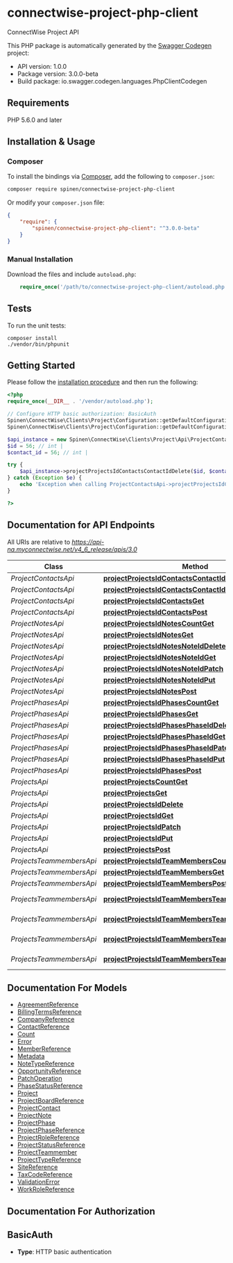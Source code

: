 # connectwise-project-php-client
ConnectWise Project API

This PHP package is automatically generated by the [Swagger Codegen](https://github.com/swagger-api/swagger-codegen) project:

- API version: 1.0.0
- Package version: 3.0.0-beta
- Build package: io.swagger.codegen.languages.PhpClientCodegen

## Requirements

PHP 5.6.0 and later

## Installation & Usage
### Composer

To install the bindings via [Composer](http://getcomposer.org/), add the following to `composer.json`:

```bash
composer require spinen/connectwise-project-php-client
```

Or modify your `composer.json` file:

```json
{
    "require": {
        "spinen/connectwise-project-php-client": "^3.0.0-beta"
    }
}
```

### Manual Installation

Download the files and include `autoload.php`:

```php
    require_once('/path/to/connectwise-project-php-client/autoload.php');
```

## Tests

To run the unit tests:

```
composer install
./vendor/bin/phpunit
```

## Getting Started

Please follow the [installation procedure](#installation--usage) and then run the following:

```php
<?php
require_once(__DIR__ . '/vendor/autoload.php');

// Configure HTTP basic authorization: BasicAuth
Spinen\ConnectWise\Clients\Project\Configuration::getDefaultConfiguration()->setUsername('YOUR_USERNAME');
Spinen\ConnectWise\Clients\Project\Configuration::getDefaultConfiguration()->setPassword('YOUR_PASSWORD');

$api_instance = new Spinen\ConnectWise\Clients\Project\Api\ProjectContactsApi();
$id = 56; // int | 
$contact_id = 56; // int | 

try {
    $api_instance->projectProjectsIdContactsContactIdDelete($id, $contact_id);
} catch (Exception $e) {
    echo 'Exception when calling ProjectContactsApi->projectProjectsIdContactsContactIdDelete: ', $e->getMessage(), PHP_EOL;
}

?>
```

## Documentation for API Endpoints

All URIs are relative to *https://api-na.myconnectwise.net/v4_6_release/apis/3.0*

Class | Method | HTTP request | Description
------------ | ------------- | ------------- | -------------
*ProjectContactsApi* | [**projectProjectsIdContactsContactIdDelete**](docs/Api/ProjectContactsApi.md#projectprojectsidcontactscontactiddelete) | **DELETE** /project/projects/{id}/contacts/{contactId} | 
*ProjectContactsApi* | [**projectProjectsIdContactsContactIdGet**](docs/Api/ProjectContactsApi.md#projectprojectsidcontactscontactidget) | **GET** /project/projects/{id}/contacts/{contactId} | 
*ProjectContactsApi* | [**projectProjectsIdContactsGet**](docs/Api/ProjectContactsApi.md#projectprojectsidcontactsget) | **GET** /project/projects/{id}/contacts | 
*ProjectContactsApi* | [**projectProjectsIdContactsPost**](docs/Api/ProjectContactsApi.md#projectprojectsidcontactspost) | **POST** /project/projects/{id}/contacts | 
*ProjectNotesApi* | [**projectProjectsIdNotesCountGet**](docs/Api/ProjectNotesApi.md#projectprojectsidnotescountget) | **GET** /project/projects/{id}/notes/count | 
*ProjectNotesApi* | [**projectProjectsIdNotesGet**](docs/Api/ProjectNotesApi.md#projectprojectsidnotesget) | **GET** /project/projects/{id}/notes | 
*ProjectNotesApi* | [**projectProjectsIdNotesNoteIdDelete**](docs/Api/ProjectNotesApi.md#projectprojectsidnotesnoteiddelete) | **DELETE** /project/projects/{id}/notes/{noteId} | 
*ProjectNotesApi* | [**projectProjectsIdNotesNoteIdGet**](docs/Api/ProjectNotesApi.md#projectprojectsidnotesnoteidget) | **GET** /project/projects/{id}/notes/{noteId} | 
*ProjectNotesApi* | [**projectProjectsIdNotesNoteIdPatch**](docs/Api/ProjectNotesApi.md#projectprojectsidnotesnoteidpatch) | **PATCH** /project/projects/{id}/notes/{noteId} | 
*ProjectNotesApi* | [**projectProjectsIdNotesNoteIdPut**](docs/Api/ProjectNotesApi.md#projectprojectsidnotesnoteidput) | **PUT** /project/projects/{id}/notes/{noteId} | 
*ProjectNotesApi* | [**projectProjectsIdNotesPost**](docs/Api/ProjectNotesApi.md#projectprojectsidnotespost) | **POST** /project/projects/{id}/notes | 
*ProjectPhasesApi* | [**projectProjectsIdPhasesCountGet**](docs/Api/ProjectPhasesApi.md#projectprojectsidphasescountget) | **GET** /project/projects/{id}/phases/count | 
*ProjectPhasesApi* | [**projectProjectsIdPhasesGet**](docs/Api/ProjectPhasesApi.md#projectprojectsidphasesget) | **GET** /project/projects/{id}/phases | 
*ProjectPhasesApi* | [**projectProjectsIdPhasesPhaseIdDelete**](docs/Api/ProjectPhasesApi.md#projectprojectsidphasesphaseiddelete) | **DELETE** /project/projects/{id}/phases/{phaseId} | 
*ProjectPhasesApi* | [**projectProjectsIdPhasesPhaseIdGet**](docs/Api/ProjectPhasesApi.md#projectprojectsidphasesphaseidget) | **GET** /project/projects/{id}/phases/{phaseId} | 
*ProjectPhasesApi* | [**projectProjectsIdPhasesPhaseIdPatch**](docs/Api/ProjectPhasesApi.md#projectprojectsidphasesphaseidpatch) | **PATCH** /project/projects/{id}/phases/{phaseId} | 
*ProjectPhasesApi* | [**projectProjectsIdPhasesPhaseIdPut**](docs/Api/ProjectPhasesApi.md#projectprojectsidphasesphaseidput) | **PUT** /project/projects/{id}/phases/{phaseId} | 
*ProjectPhasesApi* | [**projectProjectsIdPhasesPost**](docs/Api/ProjectPhasesApi.md#projectprojectsidphasespost) | **POST** /project/projects/{id}/phases | 
*ProjectsApi* | [**projectProjectsCountGet**](docs/Api/ProjectsApi.md#projectprojectscountget) | **GET** /project/projects/count | 
*ProjectsApi* | [**projectProjectsGet**](docs/Api/ProjectsApi.md#projectprojectsget) | **GET** /project/projects | 
*ProjectsApi* | [**projectProjectsIdDelete**](docs/Api/ProjectsApi.md#projectprojectsiddelete) | **DELETE** /project/projects/{id} | 
*ProjectsApi* | [**projectProjectsIdGet**](docs/Api/ProjectsApi.md#projectprojectsidget) | **GET** /project/projects/{id} | 
*ProjectsApi* | [**projectProjectsIdPatch**](docs/Api/ProjectsApi.md#projectprojectsidpatch) | **PATCH** /project/projects/{id} | 
*ProjectsApi* | [**projectProjectsIdPut**](docs/Api/ProjectsApi.md#projectprojectsidput) | **PUT** /project/projects/{id} | 
*ProjectsApi* | [**projectProjectsPost**](docs/Api/ProjectsApi.md#projectprojectspost) | **POST** /project/projects | 
*ProjectsTeammembersApi* | [**projectProjectsIdTeamMembersCountGet**](docs/Api/ProjectsTeammembersApi.md#projectprojectsidteammemberscountget) | **GET** /project/projects/{id}/teamMembers/count | 
*ProjectsTeammembersApi* | [**projectProjectsIdTeamMembersGet**](docs/Api/ProjectsTeammembersApi.md#projectprojectsidteammembersget) | **GET** /project/projects/{id}/teamMembers | 
*ProjectsTeammembersApi* | [**projectProjectsIdTeamMembersPost**](docs/Api/ProjectsTeammembersApi.md#projectprojectsidteammemberspost) | **POST** /project/projects/{id}/teamMembers | 
*ProjectsTeammembersApi* | [**projectProjectsIdTeamMembersTeamMemberIdDelete**](docs/Api/ProjectsTeammembersApi.md#projectprojectsidteammembersteammemberiddelete) | **DELETE** /project/projects/{id}/teamMembers/{teamMemberId} | 
*ProjectsTeammembersApi* | [**projectProjectsIdTeamMembersTeamMemberIdGet**](docs/Api/ProjectsTeammembersApi.md#projectprojectsidteammembersteammemberidget) | **GET** /project/projects/{id}/teamMembers/{teamMemberId} | 
*ProjectsTeammembersApi* | [**projectProjectsIdTeamMembersTeamMemberIdPatch**](docs/Api/ProjectsTeammembersApi.md#projectprojectsidteammembersteammemberidpatch) | **PATCH** /project/projects/{id}/teamMembers/{teamMemberId} | 
*ProjectsTeammembersApi* | [**projectProjectsIdTeamMembersTeamMemberIdPut**](docs/Api/ProjectsTeammembersApi.md#projectprojectsidteammembersteammemberidput) | **PUT** /project/projects/{id}/teamMembers/{teamMemberId} | 


## Documentation For Models

 - [AgreementReference](docs/Model/AgreementReference.md)
 - [BillingTermsReference](docs/Model/BillingTermsReference.md)
 - [CompanyReference](docs/Model/CompanyReference.md)
 - [ContactReference](docs/Model/ContactReference.md)
 - [Count](docs/Model/Count.md)
 - [Error](docs/Model/Error.md)
 - [MemberReference](docs/Model/MemberReference.md)
 - [Metadata](docs/Model/Metadata.md)
 - [NoteTypeReference](docs/Model/NoteTypeReference.md)
 - [OpportunityReference](docs/Model/OpportunityReference.md)
 - [PatchOperation](docs/Model/PatchOperation.md)
 - [PhaseStatusReference](docs/Model/PhaseStatusReference.md)
 - [Project](docs/Model/Project.md)
 - [ProjectBoardReference](docs/Model/ProjectBoardReference.md)
 - [ProjectContact](docs/Model/ProjectContact.md)
 - [ProjectNote](docs/Model/ProjectNote.md)
 - [ProjectPhase](docs/Model/ProjectPhase.md)
 - [ProjectPhaseReference](docs/Model/ProjectPhaseReference.md)
 - [ProjectRoleReference](docs/Model/ProjectRoleReference.md)
 - [ProjectStatusReference](docs/Model/ProjectStatusReference.md)
 - [ProjectTeammember](docs/Model/ProjectTeammember.md)
 - [ProjectTypeReference](docs/Model/ProjectTypeReference.md)
 - [SiteReference](docs/Model/SiteReference.md)
 - [TaxCodeReference](docs/Model/TaxCodeReference.md)
 - [ValidationError](docs/Model/ValidationError.md)
 - [WorkRoleReference](docs/Model/WorkRoleReference.md)


## Documentation For Authorization


## BasicAuth

- **Type**: HTTP basic authentication

